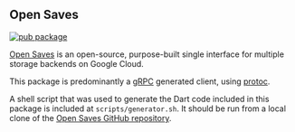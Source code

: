 <!--
This README describes the package. If you publish this package to pub.dev,
this README's contents appear on the landing page for your package.

For information about how to write a good package README, see the guide for
[writing package pages](https://dart.dev/guides/libraries/writing-package-pages).

For general information about developing packages, see the Dart guide for
[creating packages](https://dart.dev/guides/libraries/create-library-packages)
and the Flutter guide for
[developing packages and plugins](https://flutter.dev/developing-packages).
-->

## Open Saves

[![pub package](https://img.shields.io/pub/v/open_saves.svg)](https://pub.dev/packages/open_saves)

[Open Saves](https://github.com/googleforgames/open-saves) is an open-source, purpose-built single interface
for multiple storage backends on Google Cloud.

This package is predominantly a [gRPC](https://grpc.io/docs/languages/dart/quickstart/) generated client, using [protoc](https://grpc.io/docs/protoc-installation/).

A shell script that was used to generate the Dart code included in this package is included at `scripts/generator.sh`.
It should be run from a local clone of the [Open Saves GitHub repository](https://github.com/googleforgames/open-saves).
